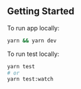 ## Getting Started

To run app locally:
```bash
yarn && yarn dev
```

To run test locally:
```bash
yarn test
# or
yarn test:watch
```
